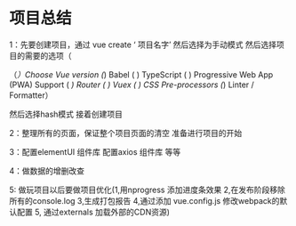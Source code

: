 # 项目总结

1：先要创建项目，通过 vue create   ‘ 项目名字’   然后选择为手动模式   然后选择项目的需要的选项（

（*）Choose  Vue version
(*) Babel
( ) TypeScript
( ) Progressive Web App (PWA) Support
( *) Router
( ) Vuex
( ) CSS Pre-processors
(*) Linter / Formatter）

然后选择hash模式  接着创建项目

2：整理所有的页面，保证整个项目页面的清空 准备进行项目的开始

3：配置elementUI 组件库 配置axios 组件库 等等

4：做数据的增删改查

5:   做玩项目以后要做项目优化(1,用nprogress 添加进度条效果   2,在发布阶段移除所有的console.log  3,生成打包报告  4,通过添加 vue.config.js 修改webpack的默认配置  5, 通过externals 加载外部的CDN资源)
